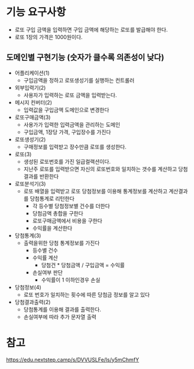 # 기능 요구사항
- 로또 구입 금액을 입력하면 구입 금액에 해당하는 로또를 발급해야 한다.
- 로또 1장의 가격은 1000원이다.

## 도메인별 구현기능 (숫자가 클수록 의존성이 낮다)
- 어플리케이션(1)
  - 구입금액을 정하고 로또생성기를 실행하는 컨트롤러
- 외부입력기(2)
  - 사용자가 입력하는 로또 금액을 입력받는다.
- 메시지 컨버터(2)
  - 입력값을 구입금액 도메인으로 변경한다
- 로또구매금액(3)
  - 사용가가 입력한 입력금액을 관리하는 도메인
  - 구입금액, 1장당 가격, 구입장수를 가진다
- 로또생성기(2)
  - 구매정보를 입력받고 장수만큼 로또를 생성한다.
- 로또(3)
  - 생성된 로또번호를 가진 일급컬랙션이다.
  - 지난주 로또를 입력받으면 자신의 로또번호와 일치하는 갯수를 계산하고 당첨결과를 반환한다
- 로또분석기(3)
    - 로또 배열을 입력받고 로또 당첨정보를 이용해 통계정보를 계산하고 계산결과를 당첨통계로 리턴한다 
      - 각 등수별 당첨정보별 건수를 더한다
      - 당첨금액 총합을 구한다
      - 로또구매금액에서 비용을 구한다
      - 수익률을 계산한다
- 당첨통계(3)
  - 출력을위한 당첨 통계정보를 가진다
    - 등수별 건수
    - 수익률 계산
      - 당첨건 * 당첨금액 / 구입금액 = 수익률
    - 손실여부 판단
      - 수익률이 1 이하인경우 손실
- 당첨정보(4)
  - 로또 번호가 일치하는 횟수에 따른 당첨금 정보를 알고 있다
- 당첨결과출력(2)
  - 당첨통계를 이용해 결과를 출력한다.
  - 손실여부에 따라 추가 문자열 출력


# 참고
https://edu.nextstep.camp/s/DVVUSLFe/ls/y5mChmfY
